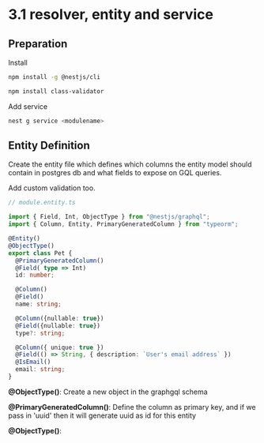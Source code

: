 # 3.1 resolver, entity and service
## Preparation
Install
```bash
npm install -g @nestjs/cli
```
```bash
npm install class-validator
```
Add service
```bash
nest g service <modulename>
```

## Entity Definition
Create the entity file which defines which columns the entity model should contain in postgres db and what fields to expose on GQL queries.

Add custom validation too.

```typescript
// module.entity.ts

import { Field, Int, ObjectType } from "@nestjs/graphql";
import { Column, Entity, PrimaryGeneratedColumn } from "typeorm";

@Entity()
@ObjectType()
export class Pet {
  @PrimaryGeneratedColumn()
  @Field( type => Int)
  id: number;

  @Column()
  @Field()
  name: string;

  @Column({nullable: true})
  @Field({nullable: true})
  type?: string;

  @Column({ unique: true })
  @Field(() => String, { description: `User's email address` })
  @IsEmail()
  email: string;
}
```
__@ObjectType()__: Create a new object in the graphgql schema

__@PrimaryGeneratedColumn()__: Define the column as primary key, and if we pass in 'uuid' then it will generate uuid as id for this entity

__@ObjectType()__: 

```typescript

```
```typescript

```
```typescript

```
```typescript

```
```typescript

```
```typescript

```
```typescript

```
```typescript

```
```typescript

```
```typescript

```
```typescript

```
```typescript

```

